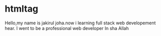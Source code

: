 # htmltag
Hello,my name is jakirul joha.now i learning full stack web developement hear. I went to be a professional web developer In sha Allah 
